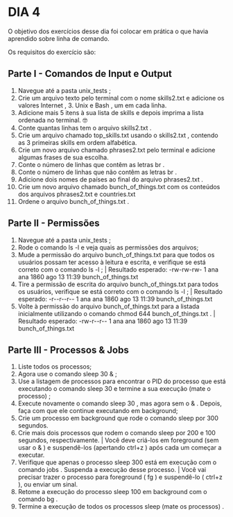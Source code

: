 # DIA 4

O objetivo dos exercícios desse dia foi colocar em prática o que havia aprendido sobre linha de comando. 

Os requisitos do exercício são:

## Parte I - Comandos de Input e Output

1. Navegue até a pasta unix_tests ;
2. Crie um arquivo texto pelo terminal com o nome skills2.txt e adicione os valores Internet , 3. Unix e Bash , um em cada linha.
4. Adicione mais 5 itens à sua lista de skills e depois imprima a lista ordenada no terminal. 🤓
5. Conte quantas linhas tem o arquivo skills2.txt .
6. Crie um arquivo chamado top_skills.txt usando o skills2.txt , contendo as 3 primeiras skills em ordem alfabética.
7. Crie um novo arquivo chamado phrases2.txt pelo terminal e adicione algumas frases de sua escolha.
8. Conte o número de linhas que contêm as letras br .
9. Conte o número de linhas que não contêm as letras br .
10. Adicione dois nomes de países ao final do arquivo phrases2.txt .
11. Crie um novo arquivo chamado bunch_of_things.txt com os conteúdos dos arquivos phrases2.txt e countries.txt
12. Ordene o arquivo bunch_of_things.txt .

## Parte II - Permissões

1. Navegue até a pasta unix_tests ;
2. Rode o comando ls -l e veja quais as permissões dos arquivos;
3. Mude a permissão do arquivo bunch_of_things.txt para que todos os usuários possam ter acesso à leitura e escrita, e verifique se está correto com o comando ls -l ;
 | Resultado esperado: -rw-rw-rw- 1 ana ana 1860 ago 13 11:39 bunch_of_things.txt
4. Tire a permissão de escrita do arquivo bunch_of_things.txt para todos os usuários, verifique se está correto com o comando ls -l ;
 | Resultado esperado: -r--r--r-- 1 ana ana 1860 ago 13 11:39 bunch_of_things.txt
5. Volte à permissão do arquivo bunch_of_things.txt para a listada inicialmente utilizando o comando chmod 644 bunch_of_things.txt .
 | Resultado esperado: -rw-r--r-- 1 ana ana 1860 ago 13 11:39 bunch_of_things.txt

## Parte III - Processos & Jobs

1. Liste todos os processos;
2. Agora use o comando sleep 30 & ;
3. Use a listagem de processos para encontrar o PID do processo que está executando o comando sleep 30 e termine a sua execução (mate o processo) ;
4. Execute novamente o comando sleep 30 , mas agora sem o & . Depois, faça com que ele continue executando em background;
5. Crie um processo em background que rode o comando sleep por 300 segundos.
6. Crie mais dois processos que rodem o comando sleep por 200 e 100 segundos, respectivamente.
 | Você deve criá-los em foreground (sem usar o & ) e suspendê-los (apertando ctrl+z ) após cada um começar a executar.
7. Verifique que apenas o processo sleep 300 está em execução com o comando jobs . Suspenda a execução desse processo.
 | Você vai precisar trazer o processo para foreground ( fg ) e suspendê-lo ( ctrl+z ), ou enviar um sinal.
8. Retome a execução do processo sleep 100 em background com o comando bg .
9. Termine a execução de todos os processos sleep (mate os processos) .
